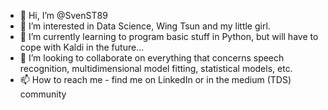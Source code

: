 - 👋 Hi, I’m @SvenST89
- 👀 I’m interested in Data Science, Wing Tsun and my little girl.
- 🌱 I’m currently learning to program basic stuff in Python, but will have to cope with Kaldi in the future...
- 💞️ I’m looking to collaborate on everything that concerns speech recognition, multidimensional model fitting, statistical models, etc.
- 📫 How to reach me - find me on LinkedIn or in the medium (TDS) community

<!---
SvenST89/SvenST89 is a ✨ special ✨ repository because its `README.md` (this file) appears on your GitHub profile.
You can click the Preview link to take a look at your changes.
--->
